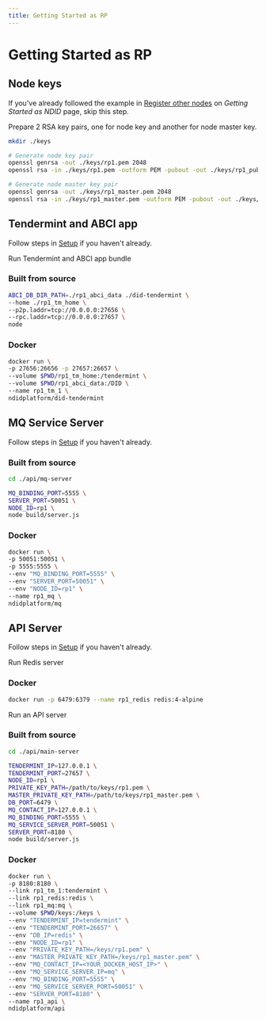 ```yaml
---
title: Getting Started as RP
---
```


# Getting Started as RP

## Node keys

If you've already followed the example in [Register other nodes](/getting-started/ndid.html#register-other-nodes) on _Getting Started as NDID_ page, skip this step.

Prepare 2 RSA key pairs, one for node key and another for node master key.

```sh
mkdir ./keys

# Generate node key pair
openssl genrsa -out ./keys/rp1.pem 2048
openssl rsa -in ./keys/rp1.pem -outform PEM -pubout -out ./keys/rp1_pub.pem

# Generate node master key pair
openssl genrsa -out ./keys/rp1_master.pem 2048
openssl rsa -in ./keys/rp1_master.pem -outform PEM -pubout -out ./keys/rp1_master_pub.pem
```

## Tendermint and ABCI app

Follow steps in [Setup](/getting-started/setup.html#setup-more-tendermint-nodes) if you haven't already.

Run Tendermint and ABCI app bundle

### Built from source

```sh
ABCI_DB_DIR_PATH=./rp1_abci_data ./did-tendermint \
--home ./rp1_tm_home \
--p2p.laddr=tcp://0.0.0.0:27656 \
--rpc.laddr=tcp://0.0.0.0:27657 \
node
```

### Docker

```sh
docker run \
-p 27656:26656 -p 27657:26657 \
--volume $PWD/rp1_tm_home:/tendermint \
--volume $PWD/rp1_abci_data:/DID \
--name rp1_tm_1 \
ndidplatform/did-tendermint
```

## MQ Service Server

Follow steps in [Setup](/getting-started/setup.html#api-server) if you haven't already.

### Built from source

```sh
cd ./api/mq-server

MQ_BINDING_PORT=5555 \
SERVER_PORT=50051 \
NODE_ID=rp1 \
node build/server.js
```

### Docker

```sh
docker run \
-p 50051:50051 \
-p 5555:5555 \
--env "MQ_BINDING_PORT=5555" \
--env "SERVER_PORT=50051" \
--env "NODE_ID=rp1" \
--name rp1_mq \
ndidplatform/mq
```

## API Server

Follow steps in [Setup](/getting-started/setup.html#api-server) if you haven't already.

Run Redis server

### Docker

```sh
docker run -p 6479:6379 --name rp1_redis redis:4-alpine
```

Run an API server

### Built from source

```sh
cd ./api/main-server

TENDERMINT_IP=127.0.0.1 \
TENDERMINT_PORT=27657 \
NODE_ID=rp1 \
PRIVATE_KEY_PATH=/path/to/keys/rp1.pem \
MASTER_PRIVATE_KEY_PATH=/path/to/keys/rp1_master.pem \
DB_PORT=6479 \
MQ_CONTACT_IP=127.0.0.1 \
MQ_BINDING_PORT=5555 \
MQ_SERVICE_SERVER_PORT=50051 \
SERVER_PORT=8180 \
node build/server.js
```

### Docker

```sh
docker run \
-p 8180:8180 \
--link rp1_tm_1:tendermint \
--link rp1_redis:redis \
--link rp1_mq:mq \
--volume $PWD/keys:/keys \
--env "TENDERMINT_IP=tendermint" \
--env "TENDERMINT_PORT=26657" \
--env "DB_IP=redis" \
--env "NODE_ID=rp1" \
--env "PRIVATE_KEY_PATH=/keys/rp1.pem" \
--env "MASTER_PRIVATE_KEY_PATH=/keys/rp1_master.pem" \
--env "MQ_CONTACT_IP=<YOUR_DOCKER_HOST_IP>" \
--env "MQ_SERVICE_SERVER_IP=mq" \
--env "MQ_BINDING_PORT=5555" \
--env "MQ_SERVICE_SERVER_PORT=50051" \
--env "SERVER_PORT=8180" \
--name rp1_api \
ndidplatform/api
```
